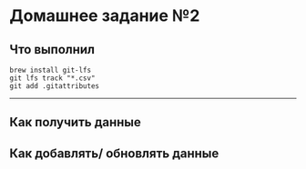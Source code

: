 # Домашнее задание №2

## Что выполнил
```shell
brew install git-lfs
git lfs track "*.csv"
git add .gitattributes
```

---
## Как получить данные

## Как добавлять/ обновлять данные

